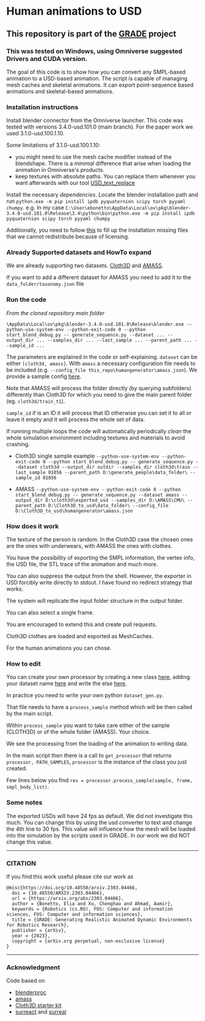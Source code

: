 # Human animations to USD

## This repository is part of the [GRADE](https://eliabntt.github.io/GRADE-RR/home) project

### This was tested on Windows, using Omniverse suggested Drivers and CUDA version.

The goal of this code is to show how you can convert any SMPL-based animation to a USD-based animation.
The script is capable of managing mesh caches and skeletal animations. It can export point-sequence based animations and skeletal-based animations.

### Installation instructions 

Install blender connector from the Omniverse launcher. This code was tested with versions 3.4.0-usd.101.0 (main branch). For the paper work we used 3.1.0-usd.100.1.10.

Some limitations of 3.1.0-usd.100.1.10:
- you might need to use the mesh cache modifier instead of the blendshape. There is a _minimal_ difference that arise when loading the animation in Omniverse's products. 
- keep textures with absolute paths. You can replace them whenever you want afterwards with our tool [USD_text_replace](https://github.com/eliabntt/GRADE-RR/tree/main/scripts/process_paths) 

Install the necessary *dependencies*. Locate the blender installation path and run `python.exe -m pip install ipdb pyquaternion scipy torch pyyaml chumpy`.
e.g. In my case `C:\User\ebonetto\AppData\Local\ov\pkg\blender-3.4.0-usd.101.0\Release\3.4\python\bin\python.exe -m pip install ipdb pyquaternion scipy torch pyyaml chumpy`

Additionally, you need to follow [this]() to fill up the installation missing files that we cannot redistribute because of licensing.

### Already Supported datasets and HowTo expand

We are already supporting two datasets. [Cloth3D](https://chalearnlap.cvc.uab.cat/dataset/38/description/) and [AMASS](https://amass.is.tue.mpg.de/).

If you want to add a different dataset for AMASS you need to add it to the `data_folder/taxonomy.json` file

### Run the code 

*From the cloned repository main folder*

`\AppData\Local\ov\pkg\blender-3.4.0-usd.101.0\Release\blender.exe --python-use-system-env --python-exit-code 0 --python start_blend_debug.py -- generate_sequence.py --dataset ... --output_dir ... --samples_dir ... --last_sample ... --parent_path ... --sample_id ...`

The parameters are explained in the code or self-explaining.
`dataset` can be either `[cloth3d, amass]`. With `amass` a necessary configuration file needs to be included (e.g. `--config_file this_repo\humangenerator\amass.json`). We provide a sample config [here](https://github.com/eliabntt/generate_people/blob/main/humangenerator/amass.json).

Note that AMASS will process the folder directly (by querying subfolders) differently than Cloth3D for which you need to give the main parent folder (eg. `cloth3d/train_t1`).

`sample_id` if is an ID it will process that ID otherwise you can set it to all or leave it empty and it will process the whole set of data.

If running multiple loops the code will automatically periodically _clean_ the whole simulation environment including textures and materials to avoid crashing.

- Cloth3D single sample example `--python-use-system-env --python-exit-code 0 --python start_blend_debug.py -- generate_sequence.py --dataset cloth3d --output_dir outdir --samples_dir cloth3d\train --last_sample 01056 --parent_path D:\generate_people\data_folder\ --sample_id 01056`

- AMASS `--python-use-system-env --python-exit-code 0 --python start_blend_debug.py -- generate_sequence.py --dataset amass --output_dir D:\cloth3d\exported_usd --samples_dir D:\AMASS\CMU\ --parent_path D:\Cloth3D_to_usd\data_folder\ --config_file D:\Cloth3D_to_usd\humangenerator\amass.json`

### How does it work

The texture of the person is random. In the Cloth3D case the chosen ones are the ones with underwears, with AMASS the ones with clothes.

You have the possibility of exporting the SMPL information, the vertex info, the USD file, the STL trace of the animation and much more.

You can also suppress the output from the shell. However, the exporter in USD forcibly write directly to stdout. I have found no redirect strategy that works.

The system will replicate the input folder structure in the output folder.

You can also select a single frame.

You are encouraged to extend this and create pull requests.

Cloth3D clothes are loaded and exported as MeshCaches.

For the human animations you can chose.

### How to edit

You can create your own processor by creating a new class [here](https://github.com/eliabntt/generate_people/tree/main/humangenerator), adding your dataset name [here](https://github.com/eliabntt/generate_people/blob/main/humangenerator/avail_datasets.yaml) and write the else [here](https://github.com/eliabntt/generate_people/blob/main/humangenerator/generator.py#L17).

In practice you need to write your own python `dataset_gen.py`.

That file needs to have a `process_sample` method which will be then called by the main script.

Within `process_sample` you want to take care either of the sample (CLOTH3D) or of the whole folder (AMASS). Your choice.

We see the processing from the loading of the animation to writing data.

In the main script then there is a call to `get_processor` that returns `processor, PATH_SAMPLES`, `processor` is the instance of the class you just created.

Few lines below you find `res = processor.process_sample(sample, frame, smpl_body_list)`.

### Some notes
The exported USDs will have 24 fps as default. We did not investigate this much. You can change this by using the usd converter to text and change the 4th line to 30 fps. This value will influence how the mesh will be loaded into the simulation by the scripts used in GRADE.
In our work we did NOT change this value.

__________
### CITATION
If you find this work useful please cite our work as

```
@misc{https://doi.org/10.48550/arxiv.2303.04466,
  doi = {10.48550/ARXIV.2303.04466},
  url = {https://arxiv.org/abs/2303.04466},
  author = {Bonetto, Elia and Xu, Chenghao and Ahmad, Aamir},
  keywords = {Robotics (cs.RO), FOS: Computer and information sciences, FOS: Computer and information sciences},
  title = {GRADE: Generating Realistic Animated Dynamic Environments for Robotics Research},
  publisher = {arXiv},
  year = {2023},
  copyright = {arXiv.org perpetual, non-exclusive license}
}
```
__________

### Acknowledgment
Code based on
- [blenderproc](https://github.com/DLR-RM/BlenderProc/)
- [amass](https://amass.is.tue.mpg.de/)
- [Cloth3D starter kit](http://158.109.8.102/CLOTH3D/StarterKit.zip)
- [surreact](https://github.com/gulvarol/surreact) and [surreal](https://github.com/gulvarol/surreal)

